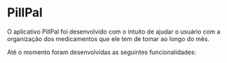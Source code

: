 # PillPal

O aplicativo PillPal foi desenvolvido com o intuito de ajudar o usuário com a organização dos medicamentos que ele tem de tomar ao longo do mês.

Até o momento foram desenvolvidas as seguintes funcionalidades:

